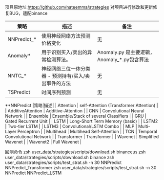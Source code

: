项目原地址:https://github.com/nateemma/strategies
对项目进行修改和更新修复BUG，适配binance

|策略|描述|备注|
|-------|-------|-------|
|NNPredict_*	|使用神经网络方法预测价格变化|无|
|Anomaly*|用于识别买入/卖出的异常检测算法。|Anomaly.py 是主要逻辑，Anomaly_*.py包含算法|
|NNTC_*	|神经网络三位一体分类器 - 预测持有/买入/卖出事件的方法|无|
|TSPredict|时间序列预测 |无

**NNPredict
|策略|描述|
| Attention         | self-Attention (Transformer Attention) |
| AdditiveAttention | Additive-Attention                     |
| CNN               | Convolutional Neural Network           |
| Ensemble          | Ensemble/Stack of several Classifiers  |
| GRU               | Gated Recurrent Unit                   |
| LSTM              | Long-Short Term Memory (basic)         |
| LSTM2             | Two-tier LSTM                          |
| LSTM3             | Convolutional/LSTM Combo               |
| MLP               | Multi-Layer Perceptron                 |
| Multihead         | Multihead Self-Attention               |
| TCN               | Temporal Convolutional Network         |
| Transformer       | Transformer                            |
| Wavenet           | Simplified Wavenet                     |
| Wavenet2          | Full Wavenet                           |


回测命令
zsh user_data/strategies/scripts/download.sh binanceus
zsh user_data/strategies/scripts/download.sh binance
zsh user_data/strategies/scripts/test_strat.sh -n 30 NNPredict NNPredict_Transformer
zsh user_data/strategies/scripts/test_strat.sh -n 30 NNPredict NNPredict_LSTM


